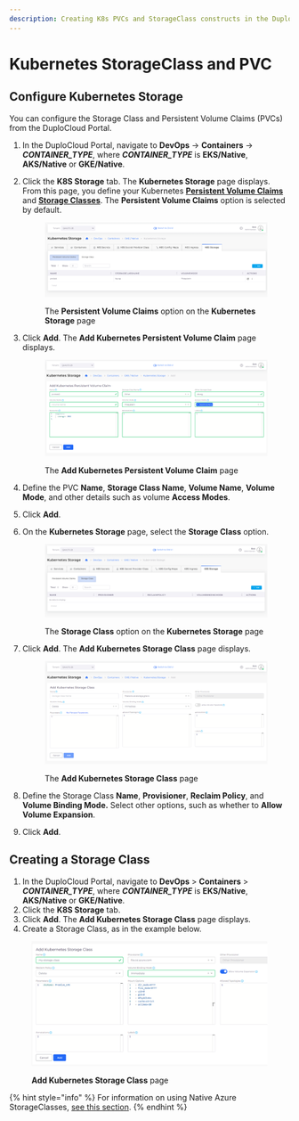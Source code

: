 ```yaml
---
description: Creating K8s PVCs and StorageClass constructs in the DuploCloud Portal
---
```


# Kubernetes StorageClass and PVC

## Configure Kubernetes Storage

You can configure the Storage Class and Persistent Volume Claims (PVCs) from the DuploCloud Portal.&#x20;

1. In the DuploCloud Portal, navigate to **DevOps** -> **Containers** -> _**CONTAINER\_TYPE**_, where _**CONTAINER\_TYPE**_ is **EKS/Native**, **AKS/Native** or **GKE/Native**.
2.  Click the **K8S Storage** tab. The **Kubernetes Storage** page displays. From this page, you define your Kubernetes [**Persistent Volume Claims**](https://kubernetes.io/docs/concepts/storage/persistent-volumes/) and [**Storage Classes**](https://kubernetes.io/docs/concepts/storage/storage-classes/). The **Persistent Volume Claims** option is selected by default.

    <figure><img src="../../.gitbook/assets/GCP_K8S_Storage_PVC.png" alt=""><figcaption><p>The <strong>Persistent Volume Claims</strong> option on the <strong>Kubernetes Storage</strong> page</p></figcaption></figure>
3.  Click **Add**. The **Add Kubernetes Persistent Volume Claim** page displays.

    <figure><img src="../../.gitbook/assets/GCP_K8S_Storage_PVC_Form.png" alt=""><figcaption><p>The <strong>Add Kubernetes Persistent Volume Claim</strong> page</p></figcaption></figure>
4. Define the PVC **Name**, **Storage Class Name**, **Volume Name**, **Volume Mode**, and other details such as volume **Access Modes**.
5. Click **Add**.
6.  On the **Kubernetes Storage** page, select the **Storage Class** option.&#x20;

    <figure><img src="../../.gitbook/assets/GCP_K8S_Storage_Storage_Class.png" alt=""><figcaption><p>The <strong>Storage Class</strong> option on the <strong>Kubernetes Storage</strong> page</p></figcaption></figure>
7.  Click **Add**. The **Add Kubernetes Storage Class** page displays.

    <figure><img src="../../.gitbook/assets/GCP_K8S_Storage_Add_Storage_Class.png" alt=""><figcaption><p>The <strong>Add Kubernetes Storage Class</strong> page</p></figcaption></figure>
8. Define the Storage Class **Name**, **Provisioner**, **Reclaim Policy**, and **Volume Binding Mode.** Select other options, such as whether to **Allow Volume Expansion**.
9. Click **Add**.

## Creating a Storage Class

1. In the DuploCloud Portal, navigate to **DevOps** > **Containers** >  _**CONTAINER\_TYPE**_, where _**CONTAINER\_TYPE**_ is **EKS/Native**, **AKS/Native** or **GKE/Native**.&#x20;
2. Click the **K8S Storage** tab.
3. Click **Add**. The **Add Kubernetes Storage Class** page displays.
4. Create a Storage Class, as in the example below.

<figure><img src="../../.gitbook/assets/image (2).png" alt=""><figcaption><p><strong>Add Kubernetes Storage Class</strong> page </p></figcaption></figure>

{% hint style="info" %}
For information on using Native Azure StorageClasses, [see this section](storage-options.md).
{% endhint %}
